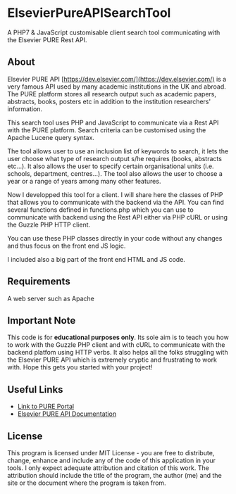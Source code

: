 # ElsevierPureAPISearchTool
A PHP7 &amp; JavaScript customisable client search tool communicating with the Elsevier PURE Rest API. 

## About
Elsevier PURE API [https://dev.elsevier.com/](https://dev.elsevier.com/) is a very famous API used by many academic institutions in the UK and abroad. The PURE platform stores all research output such as academic papers, abstracts, books, posters etc in addition to the institution researchers' information.

This search tool uses PHP and JavaScript to communicate via a Rest API with the PURE platform. Search criteria can be customised using the  Apache Lucene query syntax.

The tool allows user to use an inclusion list of keywords to search, it lets the user choose what type of research output s/he requires (books, abstracts etc...). It also allows the user to specify certain organisational units (i.e. schools, department, centres...). The tool also allows the user to choose a year or a range of years among many other features. 

Now I developped this tool for a client.  I will share here the classes of PHP that allows you to communicate with the backend via the API. You can find several functions defined in functions.php which you can use to communicate with backend using the Rest API either via PHP cURL or using the Guzzle PHP HTTP client.

You can use these PHP classes directly in your code without any changes and thus focus on the front end JS logic.

I included also a big part of the front end HTML and JS code.

## Requirements
A web server such as Apache

## Important Note
This code is for **educational purposes only**. Its sole aim is to teach you how to work with the Guzzle PHP client and with cURL to communicate with the backend platfom using HTTP verbs. It also helps all the folks struggling with the Elsevier PURE API which is extremely cryptic and frustrating to work with. Hope this gets you started with your project!

## Useful Links
 * [Link to PURE Portal](https://www.elsevier.com/en-gb/solutions/pure)
 * [Elsevier PURE API Documentation](https://dev.elsevier.com/)

## License
This program is licensed under MIT License - you are free to distribute, change, enhance and include any of the code of this application in your tools. I only expect adequate attribution and citation of this work. The attribution should include the title of the program, the author (me) and the site or the document where the program is taken from.
